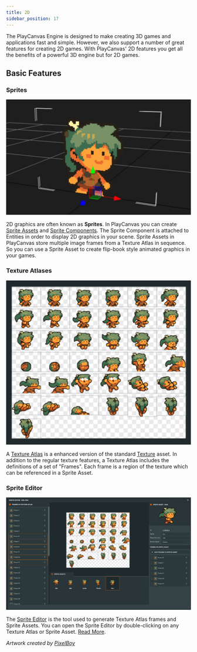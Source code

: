 ```yaml
---
title: 2D
sidebar_position: 17
---
```


The PlayCanvas Engine is designed to make creating 3D games and applications fast and simple. However, we also support a number of great features for creating 2D games. With PlayCanvas' 2D features you get all the benefits of a powerful 3D engine but for 2D games.

## Basic Features

### Sprites

![Sprite][5]

2D graphics are often known as **Sprites**. In PlayCanvas you can create [Sprite Assets][0] and [Sprite Components][1]. The Sprite Component is attached to Entities in order to display 2D graphics in your scene. Sprite Assets in PlayCanvas store multiple image frames from a Texture Atlas in sequence. So you can use a Sprite Asset to create flip-book style animated graphics in your games.

### Texture Atlases

![Texture Atlas][6]

A [Texture Atlas][2] is a enhanced version of the standard [Texture][3] asset. In addition to the regular texture features, a Texture Atlas includes the definitions of a set of "Frames". Each frame is a region of the texture which can be referenced in a Sprite Asset.

### Sprite Editor

![Sprite Editor][7]

The [Sprite Editor][4] is the tool used to generate Texture Atlas frames and Sprite Assets. You can open the Sprite Editor by double-clicking on any Texture Atlas or Sprite Asset. [Read More][4].

*Artwork created by [PixelBoy](https://twitter.com/2pblog1)*

[0]: /user-manual/assets/sprites
[1]: /user-manual/scenes/components/sprite
[2]: /user-manual/assets/texture-atlas
[3]: /user-manual/assets/textures
[4]: /user-manual/2D/sprite-editor

[5]: /images/user-manual/2D/sprite.jpg
[6]: /images/user-manual/2D/texture-atlas.jpg
[7]: /images/user-manual/2D/sprite-editor.jpg
